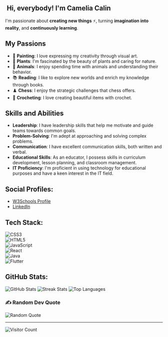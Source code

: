 ## ️ Hi, everybody! I'm Camelia Calin ️

I'm passionate about **creating new things** ⚡, turning **imagination into reality**, and **continuously learning**.

## My Passions

- 🎨 **Painting**: I love expressing my creativity through visual art.
- 🌱 **Plants**: I'm fascinated by the beauty of plants and caring for nature.
- 🐾 **Animals**: I enjoy spending time with animals and understanding their behavior.
- 📚 **Reading**: I like to explore new worlds and enrich my knowledge through books.
- ♟️ **Chess**: I enjoy the strategic challenges that chess offers.
- 🧶 **Crocheting**: I love creating beautiful items with crochet.

## Skills and Abilities

- **Leadership**: I have leadership skills that help me motivate and guide teams towards common goals.
- **Problem-Solving**: I'm adept at approaching and solving complex problems.
- **Communication**: I have excellent communication skills, both written and verbal.
- **Educational Skills**: As an educator, I possess skills in curriculum development, lesson planning, and classroom management.
- **IT Proficiency**: I'm proficient in using technology for educational purposes and have a keen interest in the IT field.

## Social Profiles:
- [W3Schools Profile](https://www.w3profile.com/cameliacalin)
- [LinkedIn](https://www.linkedin.com/in/cameliacalin/)

## Tech Stack:

![CSS3](https://img.shields.io/badge/CSS3-%231572B6.svg?style=for-the-badge&logo=css3&logoColor=white)  
![HTML5](https://img.shields.io/badge/html5-%23E34F26.svg?style=for-the-badge&logo=html5&logoColor=white)  
![JavaScript](https://img.shields.io/badge/javascript-%23323330.svg?style=for-the-badge&logo=javascript&logoColor=%23F7DF1E)  
![React](https://img.shields.io/badge/react-%2320232a.svg?style=for-the-badge&logo=react&logoColor=%2361DAFB)  
![Java](https://img.shields.io/badge/Java-%23FFCE00.svg?style=for-the-badge&logo=java&logoColor=black)  
![Flutter](https://img.shields.io/badge/flutter-%25203366.svg?style=for-the-badge&logo=flutter&logoColor=white)

## GitHub Stats:

![GitHub Stats](https://github-readme-stats.vercel.app/api?username=CameliaCalin&theme=radical&hide_border=false&include_all_commits=false&count_private=false)
![Streak Stats](https://github-readme-streak-stats.herokuapp.com/?user=CameliaCalin&theme=radical&hide_border=false)
![Top Languages](https://github-readme-stats.vercel.app/api/top-langs/?username=CameliaCalin&theme=radical&hide_border=false&include_all_commits=false&count_private=false&layout=compact)

### ✍️ Random Dev Quote

![Random Quote](https://quotes-github-readme.vercel.app/api?type=horizontal&theme=gruvbox)

---

![Visitor Count](https://visitcount.itsvg.in/api?id=CameliaCalin&icon=1&color=5)
